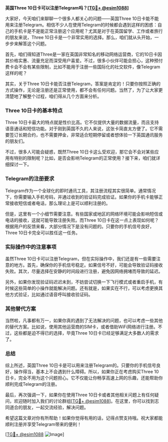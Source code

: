 **英国Three 10日卡可以注册Telegram吗？[[TG💪+ @esim1088](https://t.me/s/esim1088)]**

大家好，今天咱们来聊聊一个很多人都关心的问题——英国Three 10日卡能不能用来注册Telegram。相信不少人在使用Telegram的时候都会遇到这样的困惑：自己的手机卡是不是能正常注册这个应用呢？尤其是对于在英国留学、工作或者旅行的朋友来说，Three 10日卡是一个非常实用的选择。那么，咱们就从头开始，一步步来解答这个问题。

首先，咱们得知道Three是一家在英国非常知名的移动网络运营商，它的10日卡因其价格实惠、流量充足而深受用户喜爱。不过，很多小伙伴可能会担心，这种预付费卡会不会有某些限制，比如不能用于注册一些国际化的社交软件，像Telegram这样的呢？

其实，关于Three 10日卡能否注册Telegram，答案是肯定的！只要你按照正确的方式操作，无论是注册还是正常使用，都不会有任何问题。当然了，为了让大家更清楚地了解整个过程，咱们得从几个方面来分析。

### Three 10日卡的基本特点

Three 10日卡最大的特点就是性价比高。它不仅提供大量的数据流量，而且支持语音通话和短信功能。对于刚到英国不久的人来说，这张卡简直太方便了。它不需要签订长期合约，也不需要押金，非常适合短期停留或者想体验一下英国通讯服务的朋友们。

不过，很多人可能会疑惑，既然Three 10日卡这么受欢迎，那它会不会对某些应用有特别的限制呢？比如，是否会影响Telegram的正常使用？接下来，咱们就详细探讨一下。

### Telegram的注册要求

Telegram作为一个全球化的即时通讯工具，其注册流程其实很简单。通常情况下，你需要输入手机号码，并通过收到的验证码完成验证。如果你的手机卡能够正常接收短信或者电话，那么理论上是可以顺利注册的。

但是，这里有一个小细节需要注意。有些国家或地区的网络环境可能会影响短信或电话的接收，这就可能导致注册失败。而Three 10日卡在这一点上表现如何呢？根据用户的反馈来看，大部分情况下是没有问题的。只要你的手机信号良好，Three 10日卡完全可以胜任这一任务。

### 实际操作中的注意事项

虽然Three 10日卡可以注册Telegram，但在实际操作中，我们还是有一些需要注意的地方。首先，确保你的手机信号稳定。如果信号不好，可能会导致验证码接收失败。其次，尽量选择在安静的时间段进行注册，避免因网络拥堵而导致的延迟。

另外，如果你发现验证码迟迟未到，不妨尝试切换一下飞行模式或者重启手机，有时候这些简单的小操作就能解决问题。还有就是，如果实在不行，可以考虑更换其他方式验证，比如通过语音呼叫接收验证码。

### 其他替代方案

当然啦，凡事都有万一，如果你真的遇到了无法解决的问题，也可以考虑一些其他的替代方案。比如说，使用其他运营商的SIM卡，或者借助WiFi网络进行注册。不过，这些都是迫不得已的选择，毕竟Three 10日卡已经足够满足大多数人的需求了。

### 总结

综上所述，英国Three 10日卡是可以用来注册Telegram的。只要你的手机信号良好，操作得当，基本上不会遇到什么障碍。所以，如果你正在考虑购买Three 10日卡，完全不用为这个问题担心。它不仅能让你畅享高速上网的乐趣，还能帮助你顺利完成Telegram的注册。

最后，再次强调一下，如果你在使用Three 10日卡或者其他相关问题上有任何疑问，欢迎随时加入我们的讨论群组[[TG💪+ @esim1088](https://t.me/s/esim1088)]。在这里，你可以找到志同道合的朋友，一起交流经验，解决问题。

希望这篇文章对你有所帮助！如果你觉得有用的话，记得点赞支持哦。祝大家都能顺利注册并享受Telegram带来的便利！

[[TG💪+ @esim1088](https://t.me/s/esim1088) ![Image](https://i.postimg.cc/4NQfJmqS/Snipaste-2025-05-13-00-14-12.png)]